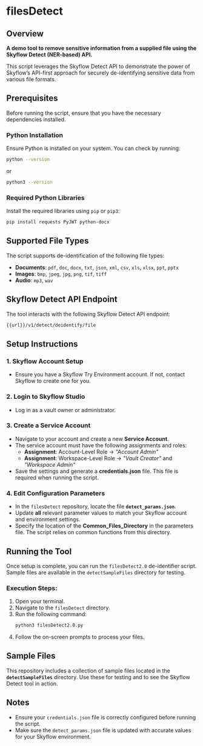 # filesDetect

## Overview
**A demo tool to remove sensitive information from a supplied file using the Skyflow Detect (NER-based) API.**

This script leverages the Skyflow Detect API to demonstrate the power of Skyflow’s API-first approach for securely de-identifying sensitive data from various file formats.

## Prerequisites
Before running the script, ensure that you have the necessary dependencies installed.

### Python Installation
Ensure Python is installed on your system. You can check by running:
```sh
python --version
```
or
```sh
python3 --version
```

### Required Python Libraries
Install the required libraries using `pip` or `pip3`:
```sh
pip install requests PyJWT python-docx
```

## Supported File Types
The script supports de-identification of the following file types:

- **Documents**: `pdf`, `doc`, `docx`, `txt`, `json`, `xml`, `csv`, `xls`, `xlsx`, `ppt`, `pptx`
- **Images**: `bmp`, `jpeg`, `jpg`, `png`, `tif`, `tiff`
- **Audio**: `mp3`, `wav`

## Skyflow Detect API Endpoint
The tool interacts with the following Skyflow Detect API endpoint:
```sh
{{url}}/v1/detect/deidentify/file
```

## Setup Instructions

### 1. Skyflow Account Setup
- Ensure you have a Skyflow Try Environment account. If not, contact Skyflow to create one for you.

### 2. Login to Skyflow Studio
- Log in as a vault owner or administrator.

### 3. Create a Service Account
- Navigate to your account and create a new **Service Account**.
- The service account must have the following assignments and roles:
  - **Assignment**: Account-Level Role → _"Account Admin"_
  - **Assignment**: Workspace-Level Role → _"Vault Creator"_ and _"Workspace Admin"_
- Save the settings and generate a **credentials.json** file. This file is required when running the script.

### 4. Edit Configuration Parameters
- In the `filesDetect` repository, locate the file **`detect_params.json`**.
- Update **all** relevant parameter values to match your Skyflow account and environment settings.
- Specify the location of the **Common_Files_Directory** in the parameters file. The script relies on common functions from this directory.

## Running the Tool
Once setup is complete, you can run the `filesDetect2.0` de-identifier script. Sample files are available in the `detectSampleFiles` directory for testing.

### Execution Steps:
1. Open your terminal.
2. Navigate to the `filesDetect` directory.
3. Run the following command:
   ```sh
   python3 filesDetect2.0.py
   ```
4. Follow the on-screen prompts to process your files.

## Sample Files
This repository includes a collection of sample files located in the **`detectSampleFiles`** directory. Use these for testing and to see the Skyflow Detect tool in action.

## Notes
- Ensure your `credentials.json` file is correctly configured before running the script.
- Make sure the `detect_params.json` file is updated with accurate values for your Skyflow environment.

